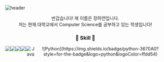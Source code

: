 
<!--
**hyjang14/hyjang14** is a ✨ _special_ ✨ repository because its `README.md` (this file) appears on your GitHub profile.

Here are some ideas to get you started:

- 🔭 I’m currently working on ...
- 🌱 I’m currently learning ...
- 👯 I’m looking to collaborate on ...
- 🤔 I’m looking for help with ...
- 💬 Ask me about ...
- 📫 How to reach me: ...
- 😄 Pronouns: ...
- ⚡ Fun fact: ...
-->
![header](https://capsule-render.vercel.app/api?type=waving&color=auto&height=300&section=header&text=welcome%20&fontSize=90&animation=twinkling&desc=👋&nbsp;Hi!&nbsp;Welcome&nbsp;to&nbsp;my&nbsp;github!&descAlignY=70)

<div align=center>
     반갑습니다! 제 이름은 장하연입니다.<br>
    저는 현재 대학교에서 Computer Science를 공부하고 있는 학생입니다!<br>
<h3 align="center">🔨 Skill 🔨</h3>
<div style="display:flex; flex-direction:row;">
    <!--<img src="https://img.shields.io/badge/Gradle-02303A?style=for-the-badge&logo=gradle&logoColor=white"> -->
    <br>
    <img src="https://img.shields.io/badge/HTML-E34F26?style=for-the-badge&logo=html5&logoColor=white"> 
    <img src="https://img.shields.io/badge/CSS-1572B6?style=for-the-badge&logo=css3&logoColor=white">
    <img src="https://img.shields.io/badge/JAVASCRIPT-F7DF1E?style=for-the-badge&logo=javascript&logoColor=black"> 
    <br>
    <img src="https://img.shields.io/badge/Lua-2C2D72?style=for-the-badge&logo=Lua&logoColor=white"> 
    <img alt="Java" src ="https://img.shields.io/badge/Java-007396.svg?&style=for-the-badge&logo=Java&logoColor=white"/>
![Python](https://img.shields.io/badge/python-3670A0?style=for-the-badge&logo=python&logoColor=ffdd54)
    <br><br>

</div><br>
</div>






